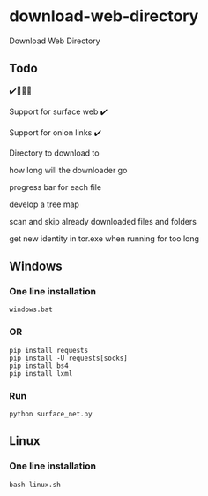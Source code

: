 # download-web-directory
 Download Web Directory 

## Todo
✔️️👳‍♀️❌

Support for surface web ✔️

Support for onion links ✔️

Directory to download to

how long will the downloader go

progress bar for each file

develop a tree map

scan and skip already downloaded files and folders

get new identity in tor.exe when running for too long




## Windows

### One line installation
```
windows.bat
```

### OR

```
pip install requests
pip install -U requests[socks]
pip install bs4
pip install lxml
```

### Run

```
python surface_net.py
```

## Linux
### One line installation

```
bash linux.sh 
```
